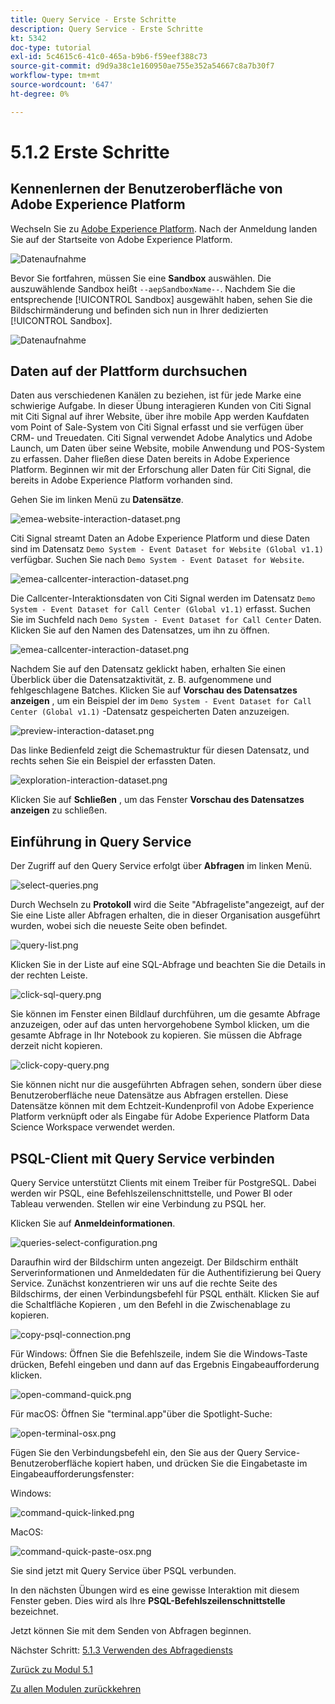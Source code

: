 ```yaml
---
title: Query Service - Erste Schritte
description: Query Service - Erste Schritte
kt: 5342
doc-type: tutorial
exl-id: 5c4615c6-41c0-465a-b9b6-f59eef388c73
source-git-commit: d9d9a38c1e160950ae755e352a54667c8a7b30f7
workflow-type: tm+mt
source-wordcount: '647'
ht-degree: 0%

---
```


# 5.1.2 Erste Schritte

## Kennenlernen der Benutzeroberfläche von Adobe Experience Platform

Wechseln Sie zu [Adobe Experience Platform](https://experience.adobe.com/platform). Nach der Anmeldung landen Sie auf der Startseite von Adobe Experience Platform.

![Datenaufnahme](./../../../modules/datacollection/module1.2/images/home.png)

Bevor Sie fortfahren, müssen Sie eine **Sandbox** auswählen. Die auszuwählende Sandbox heißt ``--aepSandboxName--``. Nachdem Sie die entsprechende [!UICONTROL Sandbox] ausgewählt haben, sehen Sie die Bildschirmänderung und befinden sich nun in Ihrer dedizierten [!UICONTROL Sandbox].

![Datenaufnahme](./../../../modules/datacollection/module1.2/images/sb1.png)

## Daten auf der Plattform durchsuchen

Daten aus verschiedenen Kanälen zu beziehen, ist für jede Marke eine schwierige Aufgabe. In dieser Übung interagieren Kunden von Citi Signal mit Citi Signal auf ihrer Website, über ihre mobile App werden Kaufdaten vom Point of Sale-System von Citi Signal erfasst und sie verfügen über CRM- und Treuedaten. Citi Signal verwendet Adobe Analytics und Adobe Launch, um Daten über seine Website, mobile Anwendung und POS-System zu erfassen. Daher fließen diese Daten bereits in Adobe Experience Platform. Beginnen wir mit der Erforschung aller Daten für Citi Signal, die bereits in Adobe Experience Platform vorhanden sind.

Gehen Sie im linken Menü zu **Datensätze**.

![emea-website-interaction-dataset.png](./images/emeawebsiteinteractiondataset.png)

Citi Signal streamt Daten an Adobe Experience Platform und diese Daten sind im Datensatz `Demo System - Event Dataset for Website (Global v1.1)` verfügbar. Suchen Sie nach `Demo System - Event Dataset for Website`.

![emea-callcenter-interaction-dataset.png](./images/emeawebsiteinteractiondataset1.png)

Die Callcenter-Interaktionsdaten von Citi Signal werden im Datensatz `Demo System - Event Dataset for Call Center (Global v1.1)` erfasst. Suchen Sie im Suchfeld nach `Demo System - Event Dataset for Call Center` Daten. Klicken Sie auf den Namen des Datensatzes, um ihn zu öffnen.

![emea-callcenter-interaction-dataset.png](./images/emeacallcenterinteractiondataset.png)

Nachdem Sie auf den Datensatz geklickt haben, erhalten Sie einen Überblick über die Datensatzaktivität, z. B. aufgenommene und fehlgeschlagene Batches. Klicken Sie auf **Vorschau des Datensatzes anzeigen** , um ein Beispiel der im `Demo System - Event Dataset for Call Center (Global v1.1)` -Datensatz gespeicherten Daten anzuzeigen.

![preview-interaction-dataset.png](./images/previewinteractiondataset.png)

Das linke Bedienfeld zeigt die Schemastruktur für diesen Datensatz, und rechts sehen Sie ein Beispiel der erfassten Daten.

![exploration-interaction-dataset.png](./images/exploreinteractiondataset.png)

Klicken Sie auf **Schließen** , um das Fenster **Vorschau des Datensatzes anzeigen** zu schließen.

## Einführung in Query Service

Der Zugriff auf den Query Service erfolgt über **Abfragen** im linken Menü.

![select-queries.png](./images/selectqueries.png)

Durch Wechseln zu **Protokoll** wird die Seite &quot;Abfrageliste&quot;angezeigt, auf der Sie eine Liste aller Abfragen erhalten, die in dieser Organisation ausgeführt wurden, wobei sich die neueste Seite oben befindet.

![query-list.png](./images/querylist.png)

Klicken Sie in der Liste auf eine SQL-Abfrage und beachten Sie die Details in der rechten Leiste.

![click-sql-query.png](./images/clicksqlquery.png)

Sie können im Fenster einen Bildlauf durchführen, um die gesamte Abfrage anzuzeigen, oder auf das unten hervorgehobene Symbol klicken, um die gesamte Abfrage in Ihr Notebook zu kopieren. Sie müssen die Abfrage derzeit nicht kopieren.

![click-copy-query.png](./images/clickcopyquery.png)

Sie können nicht nur die ausgeführten Abfragen sehen, sondern über diese Benutzeroberfläche neue Datensätze aus Abfragen erstellen. Diese Datensätze können mit dem Echtzeit-Kundenprofil von Adobe Experience Platform verknüpft oder als Eingabe für Adobe Experience Platform Data Science Workspace verwendet werden.

## PSQL-Client mit Query Service verbinden

Query Service unterstützt Clients mit einem Treiber für PostgreSQL. Dabei werden wir PSQL, eine Befehlszeilenschnittstelle, und Power BI oder Tableau verwenden. Stellen wir eine Verbindung zu PSQL her.

Klicken Sie auf **Anmeldeinformationen**.

![queries-select-configuration.png](./images/queriesselectconfiguration.png)

Daraufhin wird der Bildschirm unten angezeigt. Der Bildschirm enthält Serverinformationen und Anmeldedaten für die Authentifizierung bei Query Service. Zunächst konzentrieren wir uns auf die rechte Seite des Bildschirms, der einen Verbindungsbefehl für PSQL enthält. Klicken Sie auf die Schaltfläche Kopieren , um den Befehl in die Zwischenablage zu kopieren.

![copy-psql-connection.png](./images/copypsqlconnection.png)

Für Windows: Öffnen Sie die Befehlszeile, indem Sie die Windows-Taste drücken, Befehl eingeben und dann auf das Ergebnis Eingabeaufforderung klicken.

![open-command-quick.png](./images/opencommandprompt.png)

Für macOS: Öffnen Sie &quot;terminal.app&quot;über die Spotlight-Suche:

![open-terminal-osx.png](./images/openterminalosx.png)

Fügen Sie den Verbindungsbefehl ein, den Sie aus der Query Service-Benutzeroberfläche kopiert haben, und drücken Sie die Eingabetaste im Eingabeaufforderungsfenster:

Windows:

![command-quick-linked.png](./images/commandpromptconnected.png)

MacOS:

![command-quick-paste-osx.png](./images/commandpromptpasteosx.png)

Sie sind jetzt mit Query Service über PSQL verbunden.

In den nächsten Übungen wird es eine gewisse Interaktion mit diesem Fenster geben. Dies wird als Ihre **PSQL-Befehlszeilenschnittstelle** bezeichnet.

Jetzt können Sie mit dem Senden von Abfragen beginnen.

Nächster Schritt: [5.1.3 Verwenden des Abfragediensts](./ex3.md)

[Zurück zu Modul 5.1](./query-service.md)

[Zu allen Modulen zurückkehren](../../../overview.md)
